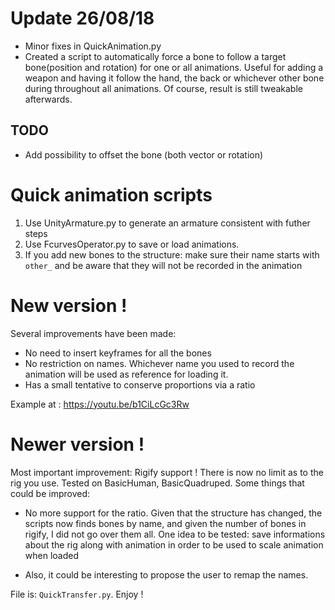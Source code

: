 # Update 26/08/18 

* Minor fixes in QuickAnimation.py 
* Created a script to automatically force a bone to follow a target bone(position and rotation) for one or all animations. Useful for adding a weapon and having it follow the hand, the back or whichever other bone during throughout all animations. Of course, result is still tweakable afterwards. 

## TODO
* Add possibility to offset the bone (both vector or rotation) 



# Quick animation scripts 

1. Use UnityArmature.py to generate an armature consistent with futher steps
1. Use FcurvesOperator.py to save or load animations. 
1. If you add new bones to the structure: make sure their name starts with `other_` and be aware that they will not be recorded in the animation


# New version ! 
Several improvements have been made: 
* No need to insert keyframes for all the bones 
* No restriction on names. Whichever name you used to record the animation will be used as reference for loading it.
* Has a small tentative to conserve proportions via a ratio 


Example at : https://youtu.be/b1CiLcGc3Rw


# Newer version ! 
Most important improvement: Rigify support ! There is now no limit as to the rig you use. Tested on BasicHuman, BasicQuadruped. Some things that could be improved: 

* No more support for the ratio. Given that the structure has changed, the scripts now finds bones by name, and given the number of bones in rigify, I did not go over them all. One idea to be tested: save informations about the rig along with animation in order to be used to scale animation when loaded 

* Also, it could be interesting to propose the user to remap the names. 

File is: `QuickTransfer.py`. Enjoy ! 
